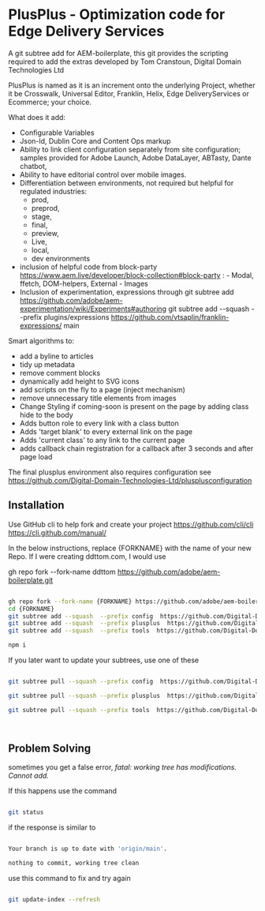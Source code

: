 # PlusPlus - Optimization code for Edge Delivery Services

A git subtree add for AEM-boilerplate, this git provides the scripting required to add the extras developed by Tom Cranstoun, Digital Domain Technologies Ltd

PlusPlus is named as it is an increment onto the underlying Project, whether it be Crosswalk, Universal Editor, Franklin, Helix, Edge DeliveryServices or Ecommerce; your choice.

What does it add:

- Configurable Variables
- Json-ld, Dublin Core and Content Ops markup
- Ability to link client configuration separately from site configuration; samples provided for Adobe Launch, Adobe DataLayer, ABTasty, Dante chatbot,
- Ability to have editorial control over mobile images.
- Differentiation between environments, not required but helpful for regulated industries:
  - prod,
  - preprod,
  - stage,
  - final,
  - preview,
  - Live,
  - local,
  - dev environments
- inclusion of helpful code from block-party <https://www.aem.live/developer/block-collection#block-party> : - Modal, ffetch, DOM-helpers, External - Images
- Inclusion of experimentation, expressions through
 git subtree add <https://github.com/adobe/aem-experimentation/wiki/Experiments#authoring>
 git subtree add --squash  --prefix plugins/expressions  <https://github.com/vtsaplin/franklin-expressions/> main

Smart algorithms to:

- add a byline to articles
- tidy up metadata
- remove comment blocks
- dynamically add height to SVG icons
- add scripts on the fly to a page (inject mechanism)
- remove unnecessary title elements from images
- Change Styling if coming-soon is present on the page by adding class hide to the body
- Adds button role to every link with a class button
- Adds 'target blank' to every external link on the page
- Adds 'current class' to any link to the current page
- adds callback chain registration for a callback after 3 seconds and after page load

The final plusplus environment also requires configuration see <https://github.com/Digital-Domain-Technologies-Ltd/plusplusconfiguration>

## Installation

Use GitHub cli to help fork and create your project <https://github.com/cli/cli>  <https://cli.github.com/manual/>

In the below instructions, replace {FORKNAME} with the name of your new Repo.  If I were creating ddttom.com, I would use

gh repo fork --fork-name ddttom <https://github.com/adobe/aem-boilerplate.git>

```sh

gh repo fork --fork-name {FORKNAME} https://github.com/adobe/aem-boilerplate.git
cd {FORKNAME}
git subtree add --squash  --prefix config  https://github.com/Digital-Domain-Technologies-Ltd/plusplusconfig main
git subtree add --squash  --prefix plusplus  https://github.com/Digital-Domain-Technologies-Ltd/plusplus main
git subtree add --squash  --prefix tools  https://github.com/Digital-Domain-Technologies-Ltd/plusplustools main

npm i

```

If you later want to update your subtrees, use one of these

```sh

git subtree pull --squash --prefix config  https://github.com/Digital-Domain-Technologies-Ltd/plusplusconfig main

git subtree pull --squash --prefix plusplus  https://github.com/Digital-Domain-Technologies-Ltd/plusplus main

git subtree pull --squash --prefix tools  https://github.com/Digital-Domain-Technologies-Ltd/plusplustools main




```

## Problem Solving

sometimes you get a false error, *fatal: working tree has modifications.  Cannot add.*

If this happens use the command

```sh

git status

```

if the response is similar to

```sh

Your branch is up to date with 'origin/main'.

nothing to commit, working tree clean

```

use this command to fix and try again

```sh

git update-index --refresh


```
